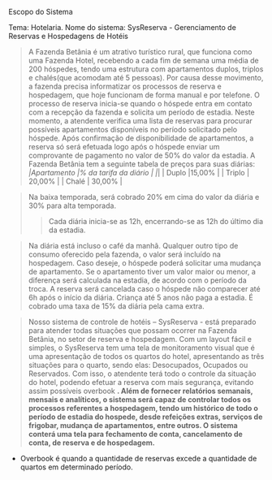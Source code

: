 Escopo do Sistema

Tema: Hotelaria.
Nome do sistema: SysReserva - Gerenciamento de Reservas e Hospedagens de Hotéis

> A Fazenda Betânia é um atrativo turístico rural, que funciona como uma Fazenda Hotel, recebendo a cada fim de semana uma média de 200 hóspedes, tendo uma estrutura com apartamentos duplos, triplos e chalés(que acomodam até 5 pessoas).
> Por causa desse movimento, a fazenda precisa informatizar os processos de reserva e hospedagem, que hoje funcionam de forma manual e por telefone.
> O processo de reserva inicia-se quando o hóspede entra em contato com a recepção da fazenda e solicita um período de estadia. Neste momento, a atendente verifica uma lista de reservas para procurar possíveis apartamentos disponíveis no período solicitado pelo hóspede. Após confirmação de disponibilidade de apartamentos, a reserva só será efetuada logo após o hóspede enviar um comprovante de pagamento no valor de 50% do valor da estadia.
> A Fazenda Betânia tem a seguinte tabela de preços para suas diárias:
> _|Apartamento |% da tarifa da diário |
|_|
| Duplo      |15,00%                |
| Triplo     | 20,00%               |
| Chalé      | 30,00%               |
> 

> Na baixa temporada, será cobrado 20% em cima do valor da diária e 30% para alta temporada.
> > Cada diária inicia-se as 12h, encerrando-se as 12h do último dia da estadia.

> Na diária está incluso o café da manhã. Qualquer outro tipo de consumo oferecido pela fazenda, o valor será incluído na hospedagem.
> Caso deseje, o hóspede poderá solicitar uma mudança de apartamento. Se o apartamento tiver um valor maior ou menor, a diferença será calculada na estadia, de acordo com o período da troca.
> A reserva será cancelada caso o hóspede não comparecer até 6h após o início da diária.
> Criança até 5 anos não paga a estadia.
> É cobrado uma taxa de 15% da diária pela cama extra.


> Nosso sistema de controle de hotéis – SysReserva - está preparado para atender todas situações que possam ocorrer na Fazenda Betânia, no setor de reserva e hospedagem. Com um layout fácil e simples, o SysReserva tem uma tela de monitoramento visual que é uma apresentação de todos os quartos do hotel, apresentando as três situações para o quarto, sendo elas: Desocupados, Ocupados ou Reservados. Com isso, o atendente terá todo o controle da situação do hotel, podendo efetuar a reserva com mais segurança, evitando assim possíveis overbook **.
> Além de fornecer relatórios semanais, mensais e analíticos, o sistema será capaz de controlar todos os processos referentes a hospedagem, tendo um histórico de todo o período de estadia do hospede, desde refeições extras, serviços de frigobar, mudança de apartamentos, entre outros.
> O sistema conterá uma tela para fechamento de conta, cancelamento de conta, de reserva e de hospedagem.**







  * Overbook é quando a quantidade de reservas excede a quantidade de quartos em determinado período.